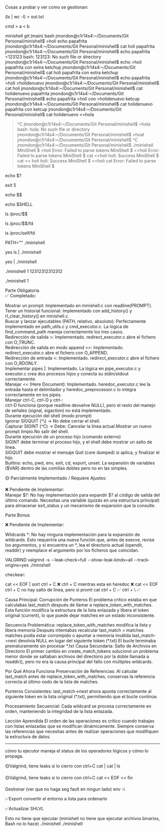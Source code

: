 Cosas a probar y ver como se gestionan:

(ls | wc -l) > out.txt

cmd > a < b

minishell git:(main) bash
jmondon@c1r14s4:~/Documents/Git Personal/minishell$ >holi echo papafrita
jmondon@c1r14s4:~/Documents/Git Personal/minishell$ cat holi 
papafrita
jmondon@c1r14s4:~/Documents/Git Personal/minishell$ echo papafrita <123123
bash: 123123: No such file or directory
jmondon@c1r14s4:~/Documents/Git Personal/minishell$ echo >holi papafrita con extra ketchup
jmondon@c1r14s4:~/Documents/Git Personal/minishell$ cat holi 
papafrita con extra ketchup
jmondon@c1r14s4:~/Documents/Git Personal/minishell$ echo papafrita >holi >holidenuevo
jmondon@c1r14s4:~/Documents/Git Personal/minishell$ cat holi
jmondon@c1r14s4:~/Documents/Git Personal/minishell$ cat holidenuevo 
papafrita
jmondon@c1r14s4:~/Documents/Git Personal/minishell$ echo papafrita >holi con >holidenuevo ketcup
jmondon@c1r14s4:~/Documents/Git Personal/minishell$ cat holidenuevo 
papafrita con ketcup
jmondon@c1r14s4:~/Documents/Git Personal/minishell$ cat holidenuevo <<hola
> ^C
jmondon@c1r14s4:~/Documents/Git Personal/minishell$ <hola
bash: hola: No such file or directory
jmondon@c1r14s4:~/Documents/Git Personal/minishell$ >hoal
jmondon@c1r14s4:~/Documents/Git Personal/minishell$ ^C
jmondon@c1r14s4:~/Documents/Git Personal/minishell$ ./minishell 
MiniShell $ >holi
Error: Failed to parse tokens
MiniShell $ <<holi
Error: Failed to parse tokens
MiniShell $ cat <<holi
holi: Success
MiniShell $ cat << holi
holi: Success
MiniShell $ <<holi cat
Error: Failed to parse tokens
MiniShell $ 

echo $?

exit 5

echo $$  

echo $SHELL    

ls /proc/$$    

ls /proc/$$/fd

ls /proc/self/fd

PATH="" ./minishell

yes ls | ./minishell

yes | ./minishell    

./minishell 1 12312312312312

./minishell 1



Parte Obligatoria  
✅ Completado:  

Mostrar un prompt: Implementado en minishell.c con readline(PROMPT).  
Tener un historial funcional: Implementado con add_history() y rl_clear_history() en minishell.c.  
Buscar y lanzar ejecutables (PATH, relativo, absoluto): Perfectamente implementado en path_utils.c y cmd_executor.c. La lógica de find_command_path maneja correctamente los tres casos.  
Redirección de salida >: Implementado. redirect_executor.c abre el fichero con O_TRUNC.  
Redirección de salida en modo append >>: Implementado. redirect_executor.c abre el fichero con O_APPEND.  
Redirección de entrada <: Implementado. redirect_executor.c abre el fichero con O_RDONLY.  
Implementar pipes |: Implementado. La lógica en pipe_executor.c y executor.c crea dos procesos hijos y conecta su stdin/stdout correctamente.  
Manejar << (Here Document): Implementado. heredoc_executor.c lee la entrada hasta el delimitador y heredoc_preprocessor.c lo integra correctamente en los pipes.  
Manejar ctrl-C, ctrl-D y ctrl-\:  
	ctrl-D funciona (porque readline devuelve NULL), pero el resto del manejo de señales (signal, sigaction) no está implementado.  
	Durante ejecución del shell (modo prompt)  
 		Ignorar SIGQUIT (^\\) → No debe cerrar el shell.  
		Capturar SIGINT (^C) → Debe: Cancelar la línea actual.Mostrar un nuevo prompt limpio.No salir del shell.  
	Durante ejecución de un proceso hijo (comando externo)  
 		SIGINT debe terminar el proceso hijo, y el shell debe mostrar un salto de línea.  
		SIGQUIT debe mostrar el mensaje Quit (core dumped) si aplica, y finalizar el hijo.  
Builtins: echo, pwd, env, exit, cd, export, unset.
La expansión de variables ($VAR) dentro de las comillas dobles pero no en las simples.



🟡 Parcialmente Implementado / Requiere Ajustes:





❌ Pendiente de Implementar:  
Manejar $?: No hay implementación para expandir $? al código de salida del último comando. Necesitas una variable (quizás en una estructura principal) para almacenar exit_status y un mecanismo de expansión que la consulte.  

Parte Bonus  

❌ Pendiente de Implementar:  

Wildcards *: No hay ninguna implementación para la expansión de wildcards. Esto requeriría una nueva función que, antes de execve, revise los argumentos, y si encuentra un *, lea el directorio actual (opendir, readdir) y reemplace el argumento por los ficheros que coincidan.



VALGRIND
valgrind -s --leak-check=full --show-leak-kinds=all --track-origins=yes ./minishell


checkear:

 cat << EOF | sort
	ctrl + C ❌
	ctrl + C mientras esta en heredoc ❌
cat << EOF
	ctrl + C no hay salto de linea, pero si promt
cat
	ctrl + C ✅
	ctrl + \ ✅


Causa Principal: Corrupción de Punteros
El problema crítico estaba en que calculabas last_match después de llamar a replace_token_with_matches. Esta función modifica la estructura de la lista enlazada y libera el token original (current), lo que puede dejar matches en un estado inconsistente.

Secuencia Problemática:
replace_token_with_matches modifica la lista y libera memoria
Después intentabas recalcular last_match = matches
matches podía estar corrompido o apuntar a memoria inválida
last_match->next devolvía NULL en lugar del siguiente token (*.txt)
El bucle terminaba prematuramente sin procesar *.txt
Causa Secundaria: Salto de Archivos en Directorio
El primer cambio en create_match_tokens solucionó un problema menor donde se saltaban archivos del directorio por la doble llamada a readdir(), pero no era la causa principal del fallo con múltiples wildcards.

Por Qué Ahora Funciona
Preservación de Referencias: Al calcular last_match antes de replace_token_with_matches, conservas la referencia correcta al último nodo de la lista de matches.

Punteros Consistentes: last_match->next ahora apunta correctamente al siguiente token en la lista original (*.txt), permitiendo que el bucle continúe.

Procesamiento Secuencial: Cada wildcard se procesa correctamente en orden, manteniendo la integridad de la lista enlazada.

Lección Aprendida
El orden de las operaciones es crítico cuando trabajas con listas enlazadas que se modifican dinámicamente. Siempre conserva las referencias que necesitas antes de realizar operaciones que modifiquen la estructura de datos.

--------------------------

cómo tu ejecutor maneja el status de los operadores lógicos y cómo lo propaga.

🟡Valgrind, tiene leaks si lo cierro con ctrl+C
cat | cat | ls

🟡Valgrind, tiene leaks si lo cierro con ctrl+C
cat << EOF << fin

Gestionar (ver que no haga seg fault en ningun lado)
env -i

✅Export
convertir el entorno a lista para ordenarlo

✅Actualizar SHLVL

Esto no tiene que ejecutar (minishell no tiene que ejecutar archivos binarios, Bash no lo hace)
./minishell ./minishell